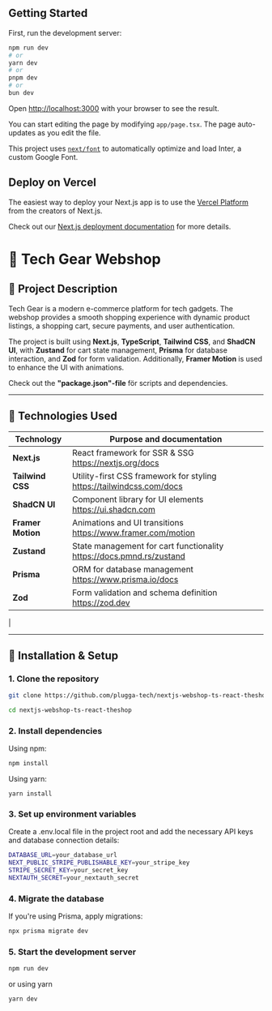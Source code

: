 
## Getting Started

First, run the development server:

```bash
npm run dev
# or
yarn dev
# or
pnpm dev
# or
bun dev
```

Open [http://localhost:3000](http://localhost:3000) with your browser to see the result.

You can start editing the page by modifying `app/page.tsx`. The page auto-updates as you edit the file.

This project uses [`next/font`](https://nextjs.org/docs/basic-features/font-optimization) to automatically optimize and load Inter, a custom Google Font.

## Deploy on Vercel

The easiest way to deploy your Next.js app is to use the [Vercel Platform](https://vercel.com/new?utm_medium=default-template&filter=next.js&utm_source=create-next-app&utm_campaign=create-next-app-readme) from the creators of Next.js.

Check out our [Next.js deployment documentation](https://nextjs.org/docs/deployment) for more details.


# 🛒 Tech Gear Webshop

## 📌 Project Description
Tech Gear is a modern e-commerce platform for tech gadgets. The webshop provides a smooth shopping experience with dynamic product listings, a shopping cart, secure payments, and user authentication. 

The project is built using **Next.js**, **TypeScript**, **Tailwind CSS**, and **ShadCN UI**, with **Zustand** for cart state management, **Prisma** for database interaction, and **Zod** for form validation. Additionally, **Framer Motion** is used to enhance the UI with animations.

Check out the **"package.json"-file** för scripts and dependencies.

---

## 🚀 Technologies Used
| Technology       | Purpose and documentation
|-----------------|---------|
| **Next.js**      | React framework for SSR & SSG https://nextjs.org/docs |
| **Tailwind CSS** | Utility-first CSS framework for styling https://tailwindcss.com/docs |
| **ShadCN UI**    | Component library for UI elements https://ui.shadcn.com |
| **Framer Motion** | Animations and UI transitions https://www.framer.com/motion |
| **Zustand**      | State management for cart functionality https://docs.pmnd.rs/zustand |
| **Prisma**       | ORM for database management https://www.prisma.io/docs |
| **Zod**         | Form validation and schema definition https://zod.dev
 |

---

## 🔧 Installation & Setup

### **1. Clone the repository**
```sh
git clone https://github.com/plugga-tech/nextjs-webshop-ts-react-theshop.git

cd nextjs-webshop-ts-react-theshop
```

### **2. Install dependencies**
Using npm:
```sh
npm install
```
Using yarn:
```
yarn install
```
### **3. Set up environment variables**
Create a .env.local file in the project root and add the necessary API keys and database connection details:

```sh
DATABASE_URL=your_database_url
NEXT_PUBLIC_STRIPE_PUBLISHABLE_KEY=your_stripe_key
STRIPE_SECRET_KEY=your_secret_key
NEXTAUTH_SECRET=your_nextauth_secret
```

### **4. Migrate the database**
If you're using Prisma, apply migrations:

```sh
npx prisma migrate dev
```

### **5. Start the development server**
```sh
npm run dev
```
or using yarn
```sh
yarn dev
```

